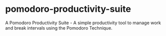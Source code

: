 # pomodoro-productivity-suite
A Pomodoro Productivity Suite - A simple productivity tool to manage work and break intervals using the Pomodoro Technique.
